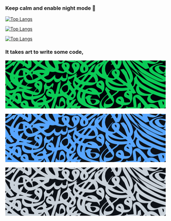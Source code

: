### Keep calm and enable night mode 🌙 

[![Top Langs](https://github-readme-stats.vercel.app/api/top-langs/?username=alibakersartawi&layout=compact&langs_count=10&title_color=0CCD58&text_color=0CCD58&border_color=0CCD58&icon_color=0CCD58&bg_color=0C0C0C)](https://github.com/alibakersartawi)

[![Top Langs](https://github-readme-stats.vercel.app/api/top-langs/?username=alibakersartawi&layout=compact&langs_count=10&title_color=58A6FF&text_color=58A6FF&border_color=58A6FF&icon_color=58A6FF&bg_color=0D1117)](https://github.com/alibakersartawi)

[![Top Langs](https://github-readme-stats.vercel.app/api/top-langs/?username=alibakersartawi&layout=compact&langs_count=10&title_color=c9d1d9&text_color=c9d1d9&border_color=c9d1d9&icon_color=c9d1d9&bg_color=0D1117)](https://github.com/alibakersartawi)

### It takes art to write some code,

![intertwined](./intertwined.jpg)

![intertwined](./intertwined2.png)

![intertwined](./intertwined3.png)
